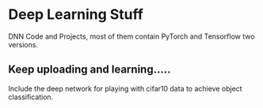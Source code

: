 # Deep Learning Stuff
DNN Code and Projects, most of them contain PyTorch and Tensorflow two versions.

Keep uploading and learning.....
--------------------------------
Include the deep network for playing with cifar10 data to achieve object classification. 
